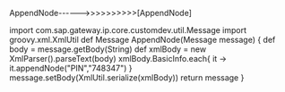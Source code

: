 AppendNode------>>>>>>>>>>[AppendNode]

import com.sap.gateway.ip.core.customdev.util.Message
import groovy.xml.XmlUtil
def Message AppendNode(Message message) {
    def body = message.getBody(String)
    def xmlBody = new XmlParser().parseText(body)
    xmlBody.BasicInfo.each{ it ->
        it.appendNode("PIN","748347")
    }
    message.setBody(XmlUtil.serialize(xmlBody))
    return message
}
